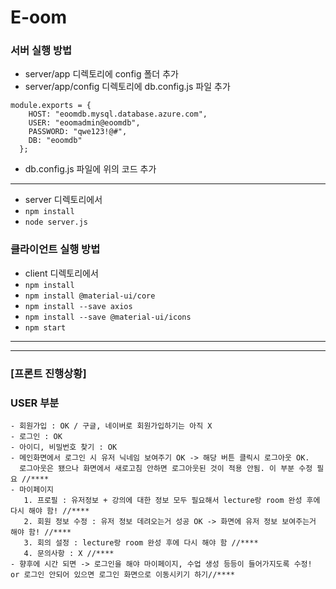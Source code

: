 # E-oom

### 서버 실행 방법
- server/app 디렉토리에 config 폴더 추가
- server/app/config 디렉토리에 db.config.js 파일 추가

```
module.exports = {
    HOST: "eoomdb.mysql.database.azure.com",
    USER: "eoomadmin@eoomdb",
    PASSWORD: "qwe123!@#",
    DB: "eoomdb"
  };
```

- db.config.js 파일에 위의 코드 추가

------
- server 디렉토리에서 
- `npm install`
- `node server.js` 

### 클라이언트 실행 방법
- client 디렉토리에서
- `npm install`
- `npm install @material-ui/core`
- `npm install --save axios`
- `npm install --save @material-ui/icons`
- `npm start`

-------------
------------
### [프론트 진행상황]
### USER 부분
```
- 회원가입 : OK / 구글, 네이버로 회원가입하기는 아직 X
- 로그인 : OK
- 아이디, 비밀번호 찾기 : OK 
- 메인화면에서 로그인 시 유저 닉네임 보여주기 OK -> 해당 버튼 클릭시 로그아웃 OK. 
  로그아웃은 됐으나 화면에서 새로고침 안하면 로그아웃된 것이 적용 안됨. 이 부분 수정 필요 //****
- 마이페이지
   1. 프로필 : 유저정보 + 강의에 대한 정보 모두 필요해서 lecture랑 room 완성 후에 다시 해야 함! //****
   2. 회원 정보 수정 : 유저 정보 데려오는거 성공 OK -> 화면에 유저 정보 보여주는거 해야 함! //****
   3. 회의 설정 : lecture랑 room 완성 후에 다시 해야 함 //****
   4. 문의사항 : X //****
- 향후에 시간 되면 -> 로그인을 해야 마이페이지, 수업 생성 등등이 들어가지도록 수정! or 로그인 안되어 있으면 로그인 화면으로 이동시키기 하기//****
```
